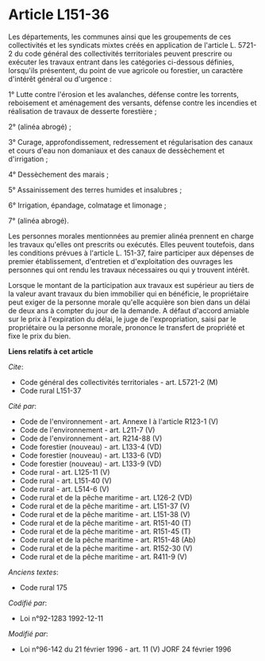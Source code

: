 # Article L151-36

Les départements, les communes ainsi que les groupements de ces collectivités et les syndicats mixtes créés en application de
l'article L. 5721-2 du code général des collectivités territoriales peuvent prescrire ou exécuter les travaux entrant dans
les catégories ci-dessous définies, lorsqu'ils présentent, du point de vue agricole ou forestier, un caractère d'intérêt
général ou d'urgence :

1° Lutte contre l'érosion et les avalanches, défense contre les torrents, reboisement et aménagement des versants, défense
contre les incendies et réalisation de travaux de desserte forestière ;

2° (alinéa abrogé) ;

3° Curage, approfondissement, redressement et régularisation des canaux et cours d'eau non domaniaux et des canaux de
dessèchement et d'irrigation ;

4° Dessèchement des marais ;

5° Assainissement des terres humides et insalubres ;

6° Irrigation, épandage, colmatage et limonage ;

7° (alinéa abrogé).

Les personnes morales mentionnées au premier alinéa prennent en charge les travaux qu'elles ont prescrits ou exécutés. Elles
peuvent toutefois, dans les conditions prévues à l'article L. 151-37, faire participer aux dépenses de premier établissement,
d'entretien et d'exploitation des ouvrages les personnes qui ont rendu les travaux nécessaires ou qui y trouvent intérêt.

Lorsque le montant de la participation aux travaux est supérieur au tiers de la valeur avant travaux du bien immobilier qui
en bénéficie, le propriétaire peut exiger de la personne morale qu'elle acquière son bien dans un délai de deux ans à compter
du jour de la demande. A défaut d'accord amiable sur le prix à l'expiration du délai, le juge de l'expropriation, saisi par
le propriétaire ou la personne morale, prononce le transfert de propriété et fixe le prix du bien.

**Liens relatifs à cet article**

_Cite_:

  - Code général des collectivités territoriales - art. L5721-2 (M)
  - Code rural L151-37

_Cité par_:

  - Code de l'environnement - art. Annexe I à l'article R123-1 (V)
  - Code de l'environnement - art. L211-7 (V)
  - Code de l'environnement - art. R214-88 (V)
  - Code forestier (nouveau) - art. L133-4 (VD)
  - Code forestier (nouveau) - art. L133-6 (VD)
  - Code forestier (nouveau) - art. L133-9 (VD)
  - Code rural - art. L125-11 (V)
  - Code rural - art. L151-40 (V)
  - Code rural - art. L514-6 (V)
  - Code rural et de la pêche maritime - art. L126-2 (VD)
  - Code rural et de la pêche maritime - art. L151-37 (V)
  - Code rural et de la pêche maritime - art. L151-38 (V)
  - Code rural et de la pêche maritime - art. R151-40 (T)
  - Code rural et de la pêche maritime - art. R151-45 (T)
  - Code rural et de la pêche maritime - art. R151-48 (Ab)
  - Code rural et de la pêche maritime - art. R152-30 (V)
  - Code rural et de la pêche maritime - art. R411-9 (V)

_Anciens textes_:

  - Code rural 175

_Codifié par_:

  - Loi n°92-1283 1992-12-11

_Modifié par_:

  - Loi n°96-142 du 21 février 1996 - art. 11 (V) JORF 24 février 1996
